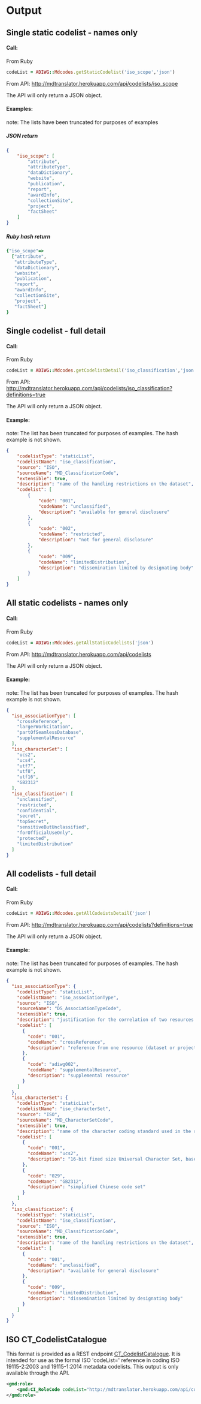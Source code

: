 # Output

## Single static codelist - names only

#### Call:
From Ruby
````Ruby
codeList = ADIWG::Mdcodes.getStaticCodelist('iso_scope','json')
````

From API:
http://mdtranslator.herokuapp.com/api/codelists/iso_scope

The API will only return a JSON object.

#### Examples:
note: The lists have been truncated for purposes of examples

##### JSON return
````json
{
	"iso_scope": [
		"attribute",
		"attributeType",
		"dataDictionary",
		"website",
		"publication",
		"report",
		"awardInfo",
		"collectionSite",
		"project",
		"factSheet"
	]
}
````

##### Ruby hash return
````ruby
{"iso_scope"=>
  ["attribute",
   "attributeType",
   "dataDictionary",
   "website",
   "publication",
   "report",
   "awardInfo",
   "collectionSite",
   "project",
   "factSheet"]
}
````

## Single codelist - full detail

#### Call:
From Ruby
````Ruby
codeList = ADIWG::Mdcodes.getCodelistDetail('iso_classification','json')
````

From API:
http://mdtranslator.herokuapp.com/api/codelists/iso_classification?definitions=true

The API will only return a JSON object.

#### Example:
note: The list has been truncated for purposes of examples.  The hash example is not shown.

````json
{
	"codelistType": "staticList",
	"codelistName": "iso_classification",
	"source": "ISO",
	"sourceName": "MD_ClassificationCode",
	"extensible": true,
	"description": "name of the handling restrictions on the dataset",
	"codelist": [
		{
			"code": "001",
			"codeName": "unclassified",
			"description": "available for general disclosure"
		},
		{
			"code": "002",
			"codeName": "restricted",
			"description": "not for general disclosure"
		},
		{
			"code": "009",
			"codeName": "limitedDistribution",
			"description": "dissemination limited by designating body"
		}
	]
}
````

## All static codelists - names only

#### Call:
From Ruby
````Ruby
codeList = ADIWG::Mdcodes.getAllStaticCodelists('json')
````

From API:
http://mdtranslator.herokuapp.com/api/codelists

The API will only return a JSON object.

#### Example:
note: The list has been truncated for purposes of examples.  The hash example is not shown.

```json
{
  "iso_associationType": [
    "crossReference",
    "largerWorkCitation",
    "partOfSeamlessDatabase",
    "supplementalResource"
  ],
  "iso_characterSet": [
    "ucs2",
    "ucs4",
    "utf7",
    "utf8",
    "utf16",
    "GB2312"
  ],
  "iso_classification": [
    "unclassified",
    "restricted",
    "confidential",
    "secret",
    "topSecret",
    "sensitiveButUnclassified",
    "forOfficialUseOnly",
    "protected",
    "limitedDistribution"
  ]
}
````

## All codelists - full detail

#### Call:
From Ruby
````Ruby
codeList = ADIWG::Mdcodes.getAllCodeistsDetail('json')
````

From API:
http://mdtranslator.herokuapp.com/api/codelists?definitions=true

The API will only return a JSON object.

#### Example:
note: The list has been truncated for purposes of examples.  The hash example is not shown.

````json
{
  "iso_associationType": {
    "codelistType": "staticList",
    "codelistName": "iso_associationType",
    "source": "ISO",
    "sourceName": "DS_AssociationTypeCode",
    "extensible": true,
    "description": "justification for the correlation of two resources (datasets or projects)",
    "codelist": [
      {
        "code": "001",
        "codeName": "crossReference",
        "description": "reference from one resource (dataset or project) to another"
      },
      {
        "code": "adiwg002",
        "codeName": "supplementalResource",
        "description": "supplemental resource"
      }
    ]
  },
  "iso_characterSet": {
    "codelistType": "staticList",
    "codelistName": "iso_characterSet",
    "source": "ISO",
    "sourceName": "MD_CharacterSetCode",
    "extensible": true,
    "description": "name of the character coding standard used in the resource",
    "codelist": [
      {
        "code": "001",
        "codeName": "ucs2",
        "description": "16-bit fixed size Universal Character Set, based on ISO/IEC 10646"
      },
      {
        "code": "029",
        "codeName": "GB2312",
        "description": "simplified Chinese code set"
      }
    ]
  },
  "iso_classification": {
    "codelistType": "staticList",
    "codelistName": "iso_classification",
    "source": "ISO",
    "sourceName": "MD_ClassificationCode",
    "extensible": true,
    "description": "name of the handling restrictions on the dataset",
    "codelist": [
      {
        "code": "001",
        "codeName": "unclassified",
        "description": "available for general disclosure"
      },
      {
        "code": "009",
        "codeName": "limitedDistribution",
        "description": "dissemination limited by designating body"
      }
    ]
  }
}
````


## ISO CT_CodelistCatalogue

This format is provided as a REST endpoint [CT_CodelistCatalogue](http://mdtranslator.herokuapp.com/api/codelists?format=xml). It is intended for use as the formal ISO 'codeList=' reference in coding ISO 19115-2:2003 and 19115-1:2014 metadata codelists.  This output is only available through the API.

````xml
<gmd:role>
    <gmd:CI_RoleCode codeList="http://mdtranslator.herokuapp.com/api/codelists?format=xml#CI_RoleCode" codeListValue="author" codeSpace="011"/>
</gmd:role>

````

